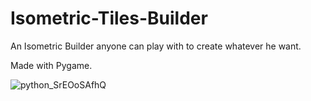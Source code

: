 # Isometric-Tiles-Builder
An Isometric Builder anyone can play with to create whatever he want.

Made with Pygame.

![python_SrEOoSAfhQ](https://github.com/Yohan27x/Isometric-Builder/assets/81105099/f789160e-a59f-46c2-b459-bdaf129df0e4)
